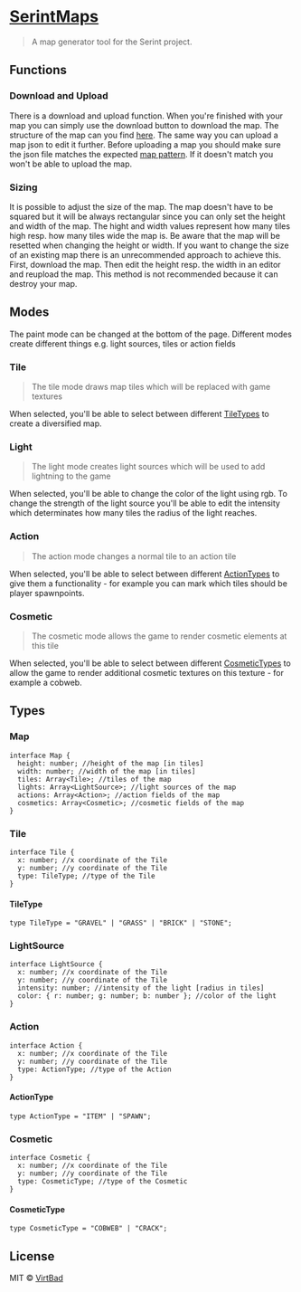 # [SerintMaps](https://maps.serint.ga)

> A map generator tool for the Serint project.

## Functions
### Download and Upload
There is a download and upload function. When you're finished with your map you can simply use the download button to download the map. The structure of the map can you find [here](https://github.com/virtbad/SerintMaps#Map). The same way you can upload a map json to edit it further. Before uploading a map you should make sure the json file matches the expected [map pattern](https://github.com/virtbad/SerintMaps#Map). If it doesn't match you won't be able to upload the map. 

### Sizing
It is possible to adjust the size of the map. The map doesn't have to be squared but it will be always rectangular since you can only set the height and width of the map. The hight and width values represent how many tiles high resp. how many tiles wide the map is. Be aware that the map will be resetted when changing the height or width.
If you want to change the size of an existing map there is an unrecommended approach to achieve this. First, download the map. Then edit the height resp. the width in an editor and reupload the map. This method is not recommended because it can destroy your map.
## Modes
The paint mode can be changed at the bottom of the page. Different modes create different things e.g. light sources, tiles or action fields

### Tile
> The tile mode draws map tiles which will be replaced with game textures

When selected, you'll be able to select between different [TileTypes](https://github.com/virtbad/SerintMaps#TileType) to create a diversified map.

### Light
> The light mode creates light sources which will be used to add lightning to the game

When selected, you'll be able to change the color of the light using rgb. To change the strength of the light source you'll be able to edit the intensity which determinates how many tiles the radius of the light reaches.

### Action
> The action mode changes a normal tile to an action tile

When selected, you'll be able to select between different [ActionTypes](https://github.com/virtbad/SerintMaps#ActionType) to give them a functionality - for example you can mark which tiles should be player spawnpoints. 

### Cosmetic
> The cosmetic mode allows the game to render cosmetic elements at this tile

When selected, you'll be able to select between different [CosmeticTypes](https://github.com/virtbad/SerintMaps#CosmeticType) to allow the game to render additional cosmetic textures on this texture - for example a cobweb. 

## Types
### Map
```TS
interface Map {
  height: number; //height of the map [in tiles]
  width: number; //width of the map [in tiles]
  tiles: Array<Tile>; //tiles of the map
  lights: Array<LightSource>; //light sources of the map
  actions: Array<Action>; //action fields of the map
  cosmetics: Array<Cosmetic>; //cosmetic fields of the map
}
```

### Tile 
```TS
interface Tile {
  x: number; //x coordinate of the Tile
  y: number; //y coordinate of the Tile
  type: TileType; //type of the Tile
}
```
#### TileType 
```TS
type TileType = "GRAVEL" | "GRASS" | "BRICK" | "STONE";
```

### LightSource 
```TS
interface LightSource {
  x: number; //x coordinate of the Tile
  y: number; //y coordinate of the Tile
  intensity: number; //intensity of the light [radius in tiles]
  color: { r: number; g: number; b: number }; //color of the light
}
```

### Action 
```TS
interface Action {
  x: number; //x coordinate of the Tile
  y: number; //y coordinate of the Tile
  type: ActionType; //type of the Action
}
```
#### ActionType 
```TS
type ActionType = "ITEM" | "SPAWN";
```

### Cosmetic 
```TS
interface Cosmetic {
  x: number; //x coordinate of the Tile
  y: number; //y coordinate of the Tile
  type: CosmeticType; //type of the Cosmetic
}
```
#### CosmeticType 
```TS
type CosmeticType = "COBWEB" | "CRACK";
```


 ## License
 MIT © [VirtBad](https://github.com/virtbad/)
